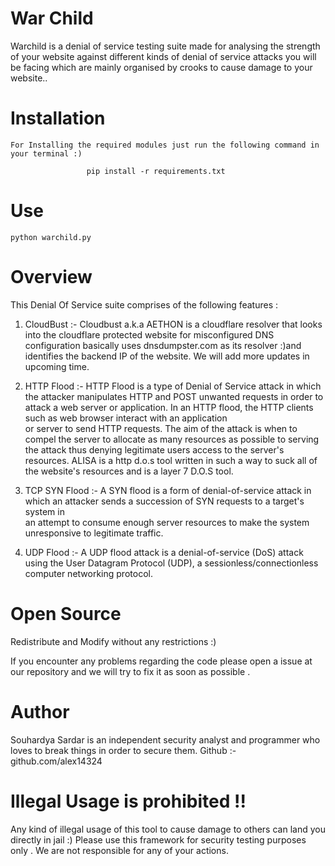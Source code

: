 # War Child 

Warchild is a denial of service testing suite made for analysing the strength of your website 
against different kinds of denial of service attacks you will be facing which are mainly 
organised by crooks to cause damage to your website..
  


# Installation
```
For Installing the required modules just run the following command in your terminal :) 

                 pip install -r requirements.txt

```
# Use
```
python warchild.py
```
# Overview 

This Denial Of Service suite comprises of the following features :



1. CloudBust :- Cloudbust a.k.a AETHON is a cloudflare resolver that looks into the cloudflare protected 
                website for misconfigured DNS configuration
                basically uses dnsdumpster.com as its resolver :)and identifies the backend IP of the website.
                We will add more updates in upcoming time.

2. HTTP Flood :- HTTP Flood is a type of Denial of Service attack in which the attacker manipulates HTTP and POST unwanted requests in order
                 to attack a web server or application. 
                 In an HTTP flood, the HTTP clients such as web browser interact with an application  
                 or server to send HTTP requests. The aim of the attack is when to compel the server
                 to allocate as many resources as possible to serving the attack thus denying legitimate users access to the server's resources.
                 ALISA is a http d.o.s tool written in such a way to suck all of the website's resources and is a layer 7 D.O.S tool.

3. TCP SYN Flood :- A SYN flood is a form of denial-of-service attack in which an attacker sends a succession of SYN requests to a target's system in  
                    an attempt to consume enough server resources to make the system unresponsive to legitimate traffic.

4. UDP Flood :- A UDP flood attack is a denial-of-service (DoS) attack using the User Datagram Protocol (UDP), a sessionless/connectionless computer 
                networking protocol. 


# Open Source 

Redistribute and Modify without any restrictions :)

If you encounter any problems regarding the code please open 
a issue at our repository and we will try to fix it as 
soon as possible . 
 

# Author 

Souhardya Sardar is an independent security analyst and programmer who loves to break things in order to secure them.
Github :- github.com/alex14324
 


# Illegal Usage is prohibited !!

Any kind of illegal usage of this tool to cause damage to others can land you directly in jail :)
Please use this framework for security testing purposes only .
We are not responsible for any of your actions.
 
